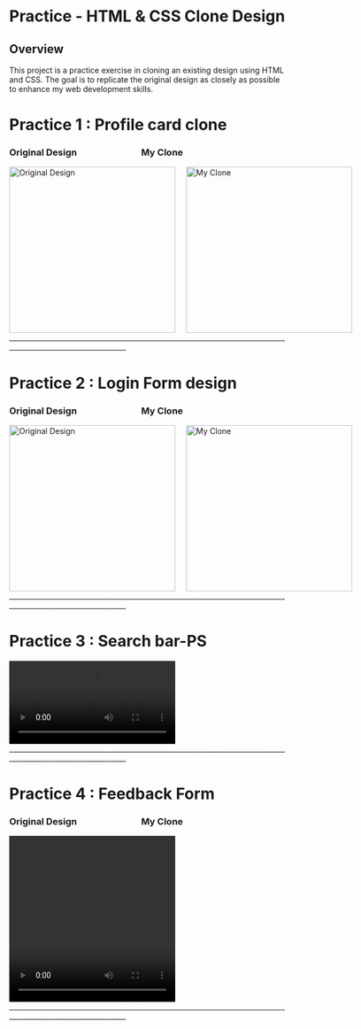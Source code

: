 # Practice - HTML & CSS Clone Design
## Overview
This project is a practice exercise in cloning an existing design using HTML and CSS. The goal is to replicate the original design as closely as possible to enhance my web development skills.


# Practice 1 : Profile card clone
### Original Design &nbsp;&nbsp;&nbsp;&nbsp;&nbsp;&nbsp;&nbsp;&nbsp;&nbsp;&nbsp;&nbsp;&nbsp;&nbsp;&nbsp;&nbsp;&nbsp;&nbsp;&nbsp;&nbsp;&nbsp;&nbsp;&nbsp;&nbsp;&nbsp;&nbsp;&nbsp;&nbsp;&nbsp;&nbsp;My Clone
<div style="display: flex; flex-direction: row; gap: 20px;">
  <img src="https://github.com/Elaraby218/HTML-CSS-Practices/assets/152742814/b62d7559-2d38-4458-b742-6d6107217e1e" alt="Original Design" width="300" height="300">
  <img src="https://github.com/Elaraby218/HTML-CSS-Practices/assets/152742814/c75650ad-c49b-499e-ba85-e92605c2c102" alt="My Clone" width="300" height="300">
</div>
_______________________________________________________________________________________________________________

# Practice 2 : Login Form design
### Original Design &nbsp;&nbsp;&nbsp;&nbsp;&nbsp;&nbsp;&nbsp;&nbsp;&nbsp;&nbsp;&nbsp;&nbsp;&nbsp;&nbsp;&nbsp;&nbsp;&nbsp;&nbsp;&nbsp;&nbsp;&nbsp;&nbsp;&nbsp;&nbsp;&nbsp;&nbsp;&nbsp;&nbsp;&nbsp;My Clone
<div style="display: flex; flex-direction: row; gap: 20px;">
  <img src="https://github.com/Elaraby218/HTML-CSS-Practices/assets/152742814/616558ff-5fcc-4020-b55f-0ebde29b3ad3" alt="Original Design" width="300" height="300">
  <img src="https://github.com/Elaraby218/HTML-CSS-Practices/assets/152742814/e4de08f5-21de-4b21-a017-c6fc6f719eeb" alt="My Clone" width="300" height="300">
</div>
_______________________________________________________________________________________________________________

# Practice 3 : Search bar-PS

<div style="display: flex; flex-direction: row; gap: 20 px;">
 <video src="https://github.com/Elaraby218/HTML-CSS-Practices/assets/152742814/b96ec54c-96ee-43ed-bd08-1b3ff20a7a5d" autoplay> 
</div>
_______________________________________________________________________________________________________________

# Practice 4 : Feedback Form 
### Original Design &nbsp;&nbsp;&nbsp;&nbsp;&nbsp;&nbsp;&nbsp;&nbsp;&nbsp;&nbsp;&nbsp;&nbsp;&nbsp;&nbsp;&nbsp;&nbsp;&nbsp;&nbsp;&nbsp;&nbsp;&nbsp;&nbsp;&nbsp;&nbsp;&nbsp;&nbsp;&nbsp;&nbsp;&nbsp;My Clone
<div style="display: flex; flex-direction: row; gap: 20 px;">
  <video src="https://github.com/Elaraby218/HTML-CSS-Practices/assets/152742814/d3a8a48c-90ea-4676-b104-73aa5d0f1b4c" alt="Original Design" width="300" height="300">
  <video src="https://github.com/Elaraby218/HTML-CSS-Practices/assets/152742814/e1f81294-9639-4f04-80f2-8a596d122a85" alt="My Clone" width="300" height="300">
</div>
_______________________________________________________________________________________________________________

